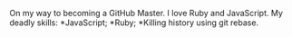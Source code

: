 On my way to becoming a GitHub Master. I love Ruby and JavaScript. 
My deadly skills:
 *JavaScript;
 *Ruby;
 *Killing history using git rebase.